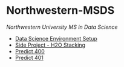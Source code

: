 # Northwestern-MSDS
*Northwestern University MS in Data Science*

-   [Data Science Environment Setup][]
-   [Side Project - H2O Stacking][]
-   [Predict 400][]
-   [Predict 401][]

[Data Science Environment Setup]: ../Atom%20Setup.md
[Predict 400]: ../Predict%20400/README.md
[Predict 401]: ../Predict%20401/README.md
[Side Project - H2O Stacking]: ../Side%20Projects/Stacking%20h2o/Stacking%20with%20h2o.ipynb
